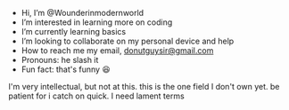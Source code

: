 -  Hi, I’m @Wounderinmodernworld
-  I’m interested in learning more on coding
-  I’m currently learning basics
-  I’m looking to collaborate on my personal device and help
-  How to reach me my email, donutguysir@gmail.com
-  Pronouns: he slash it
-  Fun fact: that's funny 😆 

<!---
Wounderinmodernworld/Wounderinmodernworld is a ✨ special ✨ repository because its `README.md` (this file) appears on your GitHub profile.
You can click the Preview link to take a look at your changes.
--->
I'm very intellectual, but not at this. this is the one field I don't own yet. be patient for i catch on quick. I need lament terms 
